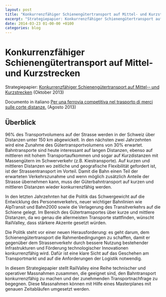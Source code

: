 ```yaml
---
layout: post
title: "Konkurrenzfähiger Schienengütertransport auf Mittel- und Kurzstrecken"
excerpt: "Strategiepapier: Konkurrenzfähiger Schienengütertransport auf Mittel-­‐ und Kurzstrecken (Oktober 2013)"
date: 2014-03-23 01-00-00 +0100
categories: blog
---
```


# Konkurrenzfähiger Schienengütertransport auf Mittel- und Kurzstrecken

Strategiepapier: [Konkurrenzfähiger Schienengütertransport auf Mittel-­‐ und Kurzstrecken](http://railvalley.org/sites/railvalley.org/files/strategie%5Fkurzstrecken-10-10-2013.pdf) (Oktober 2013)

Documento in italiano [Per una ferrovia competitiva nel trasporto di merci sulle corte distanze.](http://railvalley.org/sites/railvalley.org/files/strategia%5Fcorte%5Fdistanze-13-08-2013.pdf) (Agosto 2013)

## Überblick

96% des Transportvolumens auf der Strasse werden in der Schweiz über Distanzen unter 150 km abgewickelt. In den nächsten zwei Jahrzehnten wird eine Zunahme des Gütertransportvolumens von 30% erwartet. Bahntransporte sind heute interessant auf langen Distanzen, ebenso auf mittleren mit hohem Transportaufkommen und sogar auf Kurzdistanzen mit Massengütern im Schwerverkehr (z.B. Kiestransporte). Auf kurzen und mittleren Distanzen wo zeitliche und geografische Flexibilität gefordert ist, ist der Strassentransport im Vorteil. Damit die Bahn einen Teil der erwarteten Verkehrszunahme und wenn möglich zusätzlich Anteile der Strasse übernehmen kann, muss der Güterbahntransport auf kurzen und mittleren Distanzen wieder konkurrenzfähig werden.

In den letzten Jahrzehnten hat die Politik das Schwergewicht auf die Entwicklung des Personenverkehrs, neuer wichtiger Bahnlinien wie AlpTransit und Bahn2000 sowie die Verlagerung des Transitverkehrs auf die Schiene gelegt. Im Bereich des Gütertramsportes über kurze und mittlere Distanzen, da wo genau die allermeisten Transporte stattfinden, wünscht RailValley, dass stärkere Akzente gesetzt würden.

Die Politik steht vor einer neuen Herausforderung: es geht darum, dem Schienengütertransport die Rahmenbedingungen zu schaffen, damit er gegenüber dem Strassenverkehr durch bessere Nutzung bestehender Infrastrukturen und Förderung technologischer Innovationen konkurrenzfähig wird. Dafür ist eine klare Sicht auf das Geschehen am Transportmarkt und auf die Anforderungen der Logistik notwendig.

In diesem Strategiepapier stellt RailValley eine Reihe technischer und operativer Massnahmen zusammen, die geeignet sind, den Bahntransport konkurrenzfähig zu machen und der zunehmenden Transportnachfrage zu begegnen. Diese Massnahmen können mit Hilfe eines Masterplanes mit genauen Zeitabläufen umgesetzt werden.

